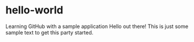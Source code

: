 # hello-world
Learning GitHub with a sample application
 Hello out there!  This is just some sample text to get this party started.
 
